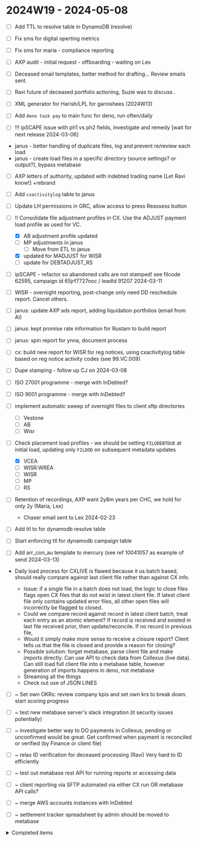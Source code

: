 # 2024W19 - 2024-05-08

- [ ] Add TTL to resolve table in DynamoDB (resolve)

- [ ] Fix sms for digital operting metrics
- [ ] Fix sms for maria - compliance reporting

- [ ] AXP audit - initial request - offboarding - waiting on Lex

- [ ] Deceased email templates, better method for drafting... Review emails sent.
- [ ] Ravi future of deceased portfolio actioning, Suzie was to discuss .

- [ ] XML generator for Harish/LPL for garnishees (2024W13)

- [ ] Add `deno task pay` to main func for deno, run often/daily

- [ ] !!! ipSCAPE issue with ph1 vs ph2 fields, investigate and remedy [wait for next release 2024-03-06]

- janus - better handling of duplicate files, log and prevent re/review each load
- janus - create load files in a specific directory (source settings? or output?), bypass metabase

- [ ] AXP letters of authority, updated with indebted trading name [Let Ravi know!] +rebrand

- [ ] Add `cxactivitylog` table to janus
- [ ] Update LH permissions in GRC, allow access to press Reassess button

- [ ] !! Consolidate file adjustment profiles in CX. Use the ADJUST payment load profile as used for VC.

  - [x] AB adjustment profile updated
  - [ ] MP adjustments in janus
    - [ ] Move from ETL to janus
  - [x] updated for MADJUST for WISR
  - [ ] update for DEBTADJUST_RS

- [ ] ipSCAPE - refactor so abandoned calls are not stamped! see filcode 62595, campaign id 65jrf7727noc / leadId 91207 2024-03-11

- [ ] WISR - overnight reporting, post-change only need DD reschedule report. Cancel others.

- [ ] janus: update AXP ads report, adding liquidation portfolios (email from AI)
- [ ] janus: kept promise rate information for Rustam to build report
- [ ] janus: spin report for ynna, document process

- [ ] cx: build new report for WISR for reg notices, using cxactivitylog table based on reg notice activity codes (see 99.VC.009)

- [ ] Dupe stamping - follow up CJ on 2024-03-08

- [ ] ISO 27001 programme - merge with InDebted?
- [ ] ISO 9001 programme - merge with InDebted?

- [ ] implement automatic sweep of overnight files to client sftp directories

  - [ ] Vestone
  - [ ] AB
  - [ ] Wisr

- [ ] Check placement load profiles - we should be setting `FILODEBTDUE` at initial load, updating only `FILDOD` on subsequent metadata updates

  - [x] VCEA
  - [ ] WISR:WREA
  - [ ] WISR
  - [ ] MP
  - [ ] RS

- [ ] Retention of recordings, AXP want 2y8m years per CHC, we hold for only 2y (Maria, Lex)

  - Chaser email sent to Lex 2024-02-23

- [ ] Add ttl to for dynamodb resolve table
- [ ] Start enforcing ttl for dynamodb campaign table

- [ ] Add arr_con_au template to mercury (see ref 10041057 as example of send 2024-03-13)

- Daily load process for CXLIVE is flawed because it us batch based, should really compare against last client file rather than against CX info.

  - Issue: if a single file in a batch does not load, the logic to close files flags open CX files that do not exist in latest client file. If latest client file only contains updated error files, all other open files will incorrectly be flagged to closed.
  - Could we compare record against record in latest client batch, treat each entry as an atomic element? If record is received and existed in last file received prior, then update/reconcile. If no record in previous file,
  - Would it simply make more sense to receive a closure report? Client tells us that the file is closed and provide a reason for closing?
  - Possible solution: forget metabase, parse client file and make imports directly. Can use API to check data from Collexus (live data). Can still load full client file into a metabase table, however generation of imports happens in deno, not metabase
  - Streaming all the things
  - Check out use of JSON LINES

- [ ] ~ Set own OKRs: review company kpis and set own krs to break down. start scoring progress
- [ ] ~ test new metabase server's slack integration (it security issues potentially)
- [ ] ~ investigate better way to DO payments in Collexus, pending or unconfirmed would be great. Get confirmed when payment is reconciled or verified (by Finance or client file)
- [ ] ~ relax ID verification for deceased processing (Ravi) Very hard to ID efficiently

- [ ] ~ test out metabase rest API for running reports or accessing data

- [ ] ~ client reporting via SFTP automated via either CX run OR metabase API calls?

- [ ] ~ merge AWS accounts instances with InDebted

- [ ] ~ settlement tracker spreadsheet by admin should be moved to metabase

<details>
<summary>Completed items</summary>

# 2024W19 - 2024-05-08

- [x] AXP audit, outlook retention period
- [x] AXP audit, redaction wording - explain delay with collexus redaction

# 2024W18 - 2024-05-03

- [x] Re-enable RESOLVE / event on website..

# 2024W18 - 2024-04-30

- [x] New data spec for Vestone Capital (due 01 May 2024)
- [x] MERC account loading for AXP - raised with Alex

# 2024W18 - 2024-04-29

- [x] AXP audit - initial request - change management tab
- [x] AXP audit - initial request - approval letters tab
- [x] AWS update credit card info - billing failure!!!

# 2024W17 - 2024-04-26

- [x] WISR RECALL file process..

# 2024W17 - 2024-04-23

- [x] WISR reg notice process, finalise today

# 2024W16 - 2024-04-19

- [x] BMS rebrand PDF export..
- [x] AXP Auditors catering for when in office

# 2024W16 - 2024-04-15

- WISR reg notices, process near complete.. added UDF logic to existing queries

# 2024W15 - 2024-04-12

- [x] Load UDF content into Metabase to use in WISR reg notice processing
- [x] Investigate MP load issues...

# 2024W15 - 2024-04-11

- [x] WISR reg notices, reengineer process

# 2024W15 - 2024-04-10

- [x] AXP audit - initial request - attorney involvement - waiting on Lex
- [x] WISR regulatory notices process, work with CM

# 2024W15 - 2024-04-09

- [x] WISR email to JM about business rules for fees, client tacking onto next Direct Debit. How should we collect?
- [-] Get LH access to github to manage email templates? (Azure is where it's at)

# 2024W15 - 2024-04-08

- [x] website: finish v1.0 site +rebrand :tada:

- [-] overlap of policies on indebted.co website (not me) +rebrand
- [x] email template to send to customers (to be sent ?) +rebrand
- [x] sms template to send to customers (to be sent ?) +rebrand
- [x] review non-HTML email templates in Collexus for rebrand +rebrand
- [x] rebrand website for indebted +rebrand

# 2024W14 - 2024-04-05

- don't panic

# 2024W14 - 2024-04-04

- [x] WISR report to show CX files missing from INV (Closure Report)
- [x] Process to close files on WISR Closure Report, CJ to provide cmd to use AWCR

# 2024W14 - 2024-04-03

- [x] WISR reg notice process, understand better!
- [x] Add all email templates to mercury

# 2024W14 - 2024-04-02

- [x] !!! Add enhanced filcode regex to prod website +rebrand
- [x] !!! respond to Ann @ MP re: Reg notices

# 2024W13 - 2024-03-28

- [x] Load daily WISR files...
- [x] [!!!] generic web links for indebted.co redirect
- [x] [!!!] regex for indebted.co website redirect

# 2024W13 - 2024-03-27

- [x] add cname for AWS CF static.indebted.au
- [x] WISR - reconcile balances after FINTXN entries

# 2024W13 - 2024-03-26

- [x] WISR - load new FINTXN entries? +wisr +janus

# 2024W13 - 2024-03-25

- [x] Add LH to service desk on reminda.atlassian.net

# 2024W12 - 2024-03-22

- [x] [!!!] WISR overnight reporting
- [x] WISR - load metadata changes

# 2024W12 - 2024-03-21

- [x] [!!!] WISR inventory load into Collexus (Upload)
  - [x] portfolio code logic
- [x] [!!!] WISR fintxn load into Collexus

# 2024W12 - 2024-03-20

- [x] reminda/indebted letterhead template
- [x] WISR - new resolve page(s): [webpay, eft, bpay] to reminda
- [x] [!!!] WISR resolve pages

# 2024W12 - 2024-03-19

# 2024W12 - 2024-03-18

- [x] janus - delete existing err file if found
- [x] [!!] WISR new financial transactions file - implement load process for janus [2024-03-25]
- [x] [!!] WISR new daily file - implement load process for janus [2024-03-25]
- [x] send WISR load errors to James
- [x] [!!!] WISR email templates, build is broken

# 2024W11 - 2024-03-15

- [x] Work out Github work vs private
- [x] [!!!] Send digital operating metrics for 2024W10

# 2024W11 - 2024-03-14

- [x] cxfile - change format of fillastpayrevdateent to date
- [x] Find hardship templates to send to Dermot

# 2024W11 - 2024-03-11

- [x] [!!!] Fix AB closure report, you amended VC by mistake, should be AB! stupid
- [-] VESTONE reporting - IDEA = Could parse first part of email address and add as a note?

# 2024W10 - 2024-03-08

- [x] [!!!] ABLR closures, what is the logic?
- [x] [!!!] AXP templates for Azra

# 2024W10 - 2024-03-07

- [x] [!!] AXP: complete TSM questionnaire (waiting on IT response)
- [x] Load Harish legal email templates into Collexus
- [-] metabase: dermot add liquidation placement_level via updated ads report

# 2024W10 - 2024-03-06

# 2024W10 - 2024-03-05

- [x] review templates for harish (respond to email in action folder)
- [x] add porcode filter to metabase report https://metabase.corp.cfmg.com.au/question/1109
- [x] Add cname for static.indebted.au, same as static.reminda.com (S3 assets)
- [x] [!!] ipSCAPE stamping duplicates, ask CJ to fix with Collexus
- [x] [!] Fix VC PTP website emails sent back, references "WISR" incorrectly (code reminda.com)

# 2024W10 - 2024-03-04

- [x] [!!] review new NBN templates for CJ
- [x] [!!!] Plug dialler stamping gap between 14 Feb PM and 19 Feb
- [x] vestone activities report - add placement date?
- [x] tell finance the netlify is closed down, do not expect bills
- [x] downgrade netlify account to free tier
- [x] create vscode snippet to add date tags for this file!
- [x] generate and send updated VC activities report to DROSE, respond to email
- [x] Check-in with Ravi workload on DC portfolio

# 2024W09 - 2024-03-01

- [x] send list of AXP hardship templates to Dermot to forward to Azra
- [x] send slack note, cancel team day on 4 Mar for the time being
- [x] respond to AXP audit date confirmation email (Val)

# 2024W09 - 2024-02-29

- [x] ask about induction program for indebted, how much time expected?

# 2024-02-28

- !! [x] send weekly DOM to AXP ~ week 8 stats
- [x] requested a report from ipscape to provide missing data between 14 Feb and 21 Feb
- [x] Respond to JM@WISR email, advise happy to test from 4 Mar
- [x] metabase: dermot reporting broken report, recoveries mom

# 2024-02-27

- [x] !!! Reg notice file format for WISR
- [x] VCEA - Create overnight to show OB customer contacts (sms, email, call) `99.VC.009`
- [x] VCEA - run report showing all activities since go-live
- [x] find and send AWS invoice for Jan to finance
- [x] find policy for policy review cycle, send to azra
- [x] investigate fix issue with ABEA files not being closed after customer action
- [x] create overnight closure report for ABEA
- [x] create overnight closure report for VCEA
- [x] chat with LEX about moving AXP liquidation into Legal CX groups, lockdown
- [x] !!! move reminda.com GH repo to indebted
- [-] test out new metabase server (migrated before I could test)

# 2024-02-26

- [x] Email Sian to request moving LPL privacy policy to be a new page on lintonpitt.com.au (currently points to cfmg.com.au)
- $ new desk top received, waiting for desk frame and legs, should be delivered in next few days
- [x] add CNAME entry to point indebted.au to netlify deployment of reminda.com
- [x] Send call recording to customer (Maria) Ref 10045215

# 2024-02-24

- [x] send IT request to add rules for contingent mailbox to sweep reminda.co emails into archive
- [x] request use of `indebted.au` in netlify from pierre and team
- [x] azra request for policies
- [x] $ chase up desk #14740; dispatched today via ARAMAX
- [x] update invite for team day on monday
- [x] approve pending leave in employmenthero
- [x] investigate updating slack channel when new data loaded into metabase
  - Needs slack integration added to metabase. Waiting.
- [x] !!! Confirm team day for Monday COVID etc
- [x] !!! Send inventory file spec to WISR
- [x] process VC daily file and record loom
- [x] handover VC daily process to Caro

</details>
